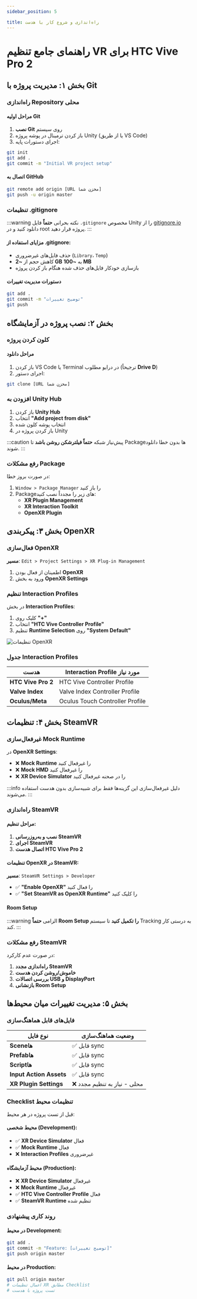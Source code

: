 ```yaml
---
sidebar_position: 5

title: راه‌اندازی و شروع کار با هدست
---
```


# راهنمای جامع تنظیم VR برای HTC Vive Pro 2

## بخش ۱: مدیریت پروژه با Git

### راه‌اندازی Repository محلی

#### مراحل اولیه Git

1. **نصب Git** روی سیستم
2. باز کردن ترمینال در پوشه پروژه Unity (یا از طریق VS Code)
3. اجرای دستورات پایه:

```bash
git init
git add .
git commit -m "Initial VR project setup"
```

#### اتصال به GitHub

```bash
git remote add origin [URL مخزن شما]
git push -u origin master
```

### تنظیمات .gitignore

:::warning نکته بحرانی
**حتماً** فایل `.gitignore` مخصوص Unity را از [gitignore.io](https://www.toptal.com/developers/gitignore/api/unity) دانلود کنید و در root پروژه قرار دهید.
:::

#### مزایای استفاده از .gitignore:

- حذف فایل‌های غیرضروری (`Library`، `Temp`)
- کاهش حجم از **~2 GB** به **~100 MB**
- بازسازی خودکار فایل‌های حذف شده هنگام باز کردن پروژه

#### دستورات مدیریت تغییرات

```bash
git add .
git commit -m "توضیح تغییرات"
git push
```

## بخش ۲: نصب پروژه در آزمایشگاه

### کلون کردن پروژه

#### مراحل دانلود

1. باز کردن VS Code یا Terminal در درایو مطلوب (ترجیحاً **Drive D**)
2. اجرای دستور:

```bash
git clone [URL مخزن شما]
```

### افزودن به Unity Hub

1. باز کردن **Unity Hub**
2. انتخاب **"Add project from disk"**
3. انتخاب پوشه کلون شده
4. باز کردن پروژه در Unity

:::caution پیش‌نیاز شبکه
**حتماً فیلترشکن روشن باشد** تا Package‌ها بدون خطا دانلود شوند.
:::

### رفع مشکلات Package

در صورت بروز خطا:

1. `Window > Package Manager` را باز کنید
2. Package‌های زیر را مجدداً نصب کنید:
   - **XR Plugin Management**
   - **XR Interaction Toolkit**
   - **OpenXR Plugin**

## بخش ۳: پیکربندی OpenXR

### فعال‌سازی OpenXR

**مسیر**: `Edit > Project Settings > XR Plug-in Management`

1. اطمینان از فعال بودن **OpenXR**
2. ورود به بخش **OpenXR Settings**

### تنظیم Interaction Profiles

در بخش **Interaction Profiles**:

1. کلیک روی **"+"**
2. انتخاب **"HTC Vive Controller Profile"**
3. تنظیم **Runtime Selection** روی **"System Default"**

![تنظیمات OpenXR](./img/5-Start-With-Heaset-1.avif)

### جدول Interaction Profiles

| هدست               | Interaction Profile مورد نیاز   |
| ------------------ | ------------------------------- |
| **HTC Vive Pro 2** | HTC Vive Controller Profile     |
| **Valve Index**    | Valve Index Controller Profile  |
| **Oculus/Meta**    | Oculus Touch Controller Profile |

## بخش ۴: تنظیمات SteamVR

### غیرفعال‌سازی Mock Runtime

در **OpenXR Settings**:

- ❌ **Mock Runtime** را غیرفعال کنید
- ❌ **Mock HMD** را غیرفعال کنید
- ❌ **XR Device Simulator** را در صحنه غیرفعال کنید

:::info دلیل غیرفعال‌سازی
این گزینه‌ها فقط برای شبیه‌سازی بدون هدست استفاده می‌شوند.
:::

### راه‌اندازی SteamVR

#### مراحل تنظیم:

1. **نصب و به‌روزرسانی SteamVR**
2. **اجرای SteamVR**
3. **اتصال هدست HTC Vive Pro 2**

#### تنظیمات OpenXR در SteamVR:

**مسیر**: `SteamVR Settings > Developer`

- ✅ **"Enable OpenXR"** را فعال کنید
- ✅ **"Set SteamVR as OpenXR Runtime"** را کلیک کنید

#### Room Setup

:::warning الزامی
**حتماً Room Setup را تکمیل کنید** تا سیستم Tracking به درستی کار کند.
:::

### رفع مشکلات SteamVR

در صورت عدم کارکرد:

1. **راه‌اندازی مجدد SteamVR**
2. **خاموش/روشن کردن هدست**
3. **بررسی اتصالات USB و DisplayPort**
4. **بازنشانی Room Setup**

## بخش ۵: مدیریت تغییرات میان محیط‌ها

### فایل‌های قابل هماهنگ‌سازی

| نوع فایل                | وضعیت هماهنگ‌سازی            |
| ----------------------- | ---------------------------- |
| **Scene‌ها**            | ✅ قابل sync                 |
| **Prefab‌ها**           | ✅ قابل sync                 |
| **Script‌ها**           | ✅ قابل sync                 |
| **Input Action Assets** | ✅ قابل sync                 |
| **XR Plugin Settings**  | ❌ محلی - نیاز به تنظیم مجدد |

### Checklist تنظیمات محیط

قبل از تست پروژه در هر محیط:

#### محیط شخصی (Development):

- ✅ **XR Device Simulator** فعال
- ✅ **Mock Runtime** فعال
- ❌ **Interaction Profiles** غیرضروری

#### محیط آزمایشگاه (Production):

- ❌ **XR Device Simulator** غیرفعال
- ❌ **Mock Runtime** غیرفعال
- ✅ **HTC Vive Controller Profile** فعال
- ✅ **SteamVR Runtime** تنظیم شده

### روند کاری پیشنهادی

#### در محیط Development:

```bash
git add .
git commit -m "Feature: [توضیح تغییرات]"
git push origin master
```

#### در محیط Production:

```bash
git pull origin master
# اعمال تنظیمات XR مطابق Checklist
# تست پروژه با هدست
```
